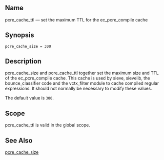 <a name="conf.ref.pcre_cache_ttl"></a>
## Name

pcre_cache_ttl — set the maximum TTL for the ec_pcre_compile cache

## Synopsis

`pcre_cache_size = 300`

<a name="idp25848688"></a>
## Description

pcre_cache_size and pcre_cache_ttl together set the maximum size and TTL of the ec_pcre_compile cache. This cache is used by sieve, sievelib, the bounce_classifier code and the vctx_filter module to cache compiled regular expressions. It should not normally be necessary to modify these values.

The default value is `300`.

<a name="idp25851712"></a>
## Scope

pcre_cache_ttl is valid in the global scope.

<a name="idp25853552"></a>
## See Also

[pcre_cache_size](conf.ref.pcre_cache_size "pcre_cache_size")
